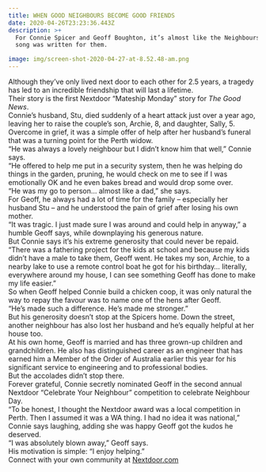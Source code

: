 ```yaml
---
title: WHEN GOOD NEIGHBOURS BECOME GOOD FRIENDS
date: 2020-04-26T23:23:36.443Z
description: >+
  For Connie Spicer and Geoff Boughton, it’s almost like the Neighbours theme
  song was written for them.

image: img/screen-shot-2020-04-27-at-8.52.48-am.png
---
```

Although they’ve only lived next door to each other for 2.5 years, a tragedy has led to an incredible friendship that will last a lifetime.\
Their story is the first Nextdoor “Mateship Monday” story for *The Good News*.\
Connie’s husband, Stu, died suddenly of a heart attack just over a year ago, leaving her to raise the couple’s son, Archie, 8, and daughter, Sally, 5.\
Overcome in grief, it was a simple offer of help after her husband’s funeral that was a turning point for the Perth widow.\
“He was always a lovely neighbour but I didn’t know him that well,” Connie says.\
“He offered to help me put in a security system, then he was helping do things in the garden, pruning, he would check on me to see if I was emotionally OK and he even bakes bread and would drop some over.\
“He was my go to person… almost like a dad,” she says.\
For Geoff, he always had a lot of time for the family – especially her husband Stu – and he understood the pain of grief after losing his own mother.\
“It was tragic. I just made sure I was around and could help in anyway,” a humble Geoff says, while downplaying his generous nature.\
But Connie says it’s his extreme generosity that could never be repaid.\
“There was a fathering project for the kids at school and because my kids didn’t have a male to take them, Geoff went. He takes my son, Archie, to a nearby lake to use a remote control boat he got for his birthday… literally, everywhere around my house, I can see something Geoff has done to make my life easier.”\
So when Geoff helped Connie build a chicken coop, it was only natural the way to repay the favour was to name one of the hens after Geoff.\
“He’s made such a difference. He’s made me stronger.”\
But his generosity doesn’t stop at the Spicers home. Down the street, another neighbour has also lost her husband and he’s equally helpful at her house too.\
At his own home, Geoff is married and has three grown-up children and grandchildren. He also has distinguished career as an engineer that has earned him a Member of the Order of Australia earlier this year for his significant service to engineering and to professional bodies.\
But the accolades didn’t stop there.\
Forever grateful, Connie secretly nominated Geoff in the second annual Nextdoor “Celebrate Your Neighbour” competition to celebrate Neighbour Day.\
“To be honest, I thought the Nextdoor award was a local competition in Perth. Then I assumed it was a WA thing. I had no idea it was national,” Connie says laughing, adding she was happy Geoff got the kudos he deserved.\
“I was absolutely blown away,” Geoff says.\
His motivation is simple: “I enjoy helping.”\
Connect with your own community at [Nextdoor.com](http://nextdoor.com/?fbclid=IwAR1v5N1yL07VHc15KPzEaRieRIlyrceGflhdueJz1isp8AsLSffGCcb0r50)